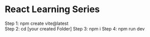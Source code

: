 # React Learning Series
Step 1: npm create vite@latest<br>
Step 2: cd [your created Folder]
Step 3: npm i
Step 4: npm run dev
